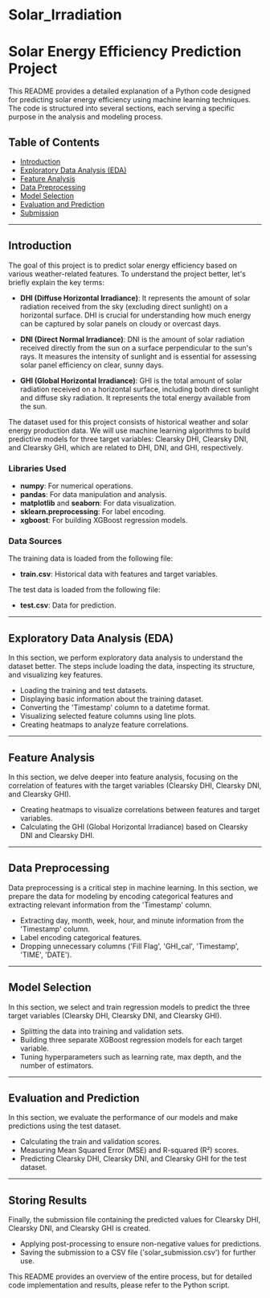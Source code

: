 # Solar_Irradiation
# Solar Energy Efficiency Prediction Project

This README provides a detailed explanation of a Python code designed for predicting solar energy efficiency using machine learning techniques. The code is structured into several sections, each serving a specific purpose in the analysis and modeling process.

## Table of Contents

- [Introduction](#introduction)
- [Exploratory Data Analysis (EDA)](#exploratory-data-analysis-eda)
- [Feature Analysis](#feature-analysis)
- [Data Preprocessing](#data-preprocessing)
- [Model Selection](#model-selection)
- [Evaluation and Prediction](#evaluation-and-prediction)
- [Submission](#submission)

---

## Introduction

The goal of this project is to predict solar energy efficiency based on various weather-related features. To understand the project better, let's briefly explain the key terms:

- **DHI (Diffuse Horizontal Irradiance)**: It represents the amount of solar radiation received from the sky (excluding direct sunlight) on a horizontal surface. DHI is crucial for understanding how much energy can be captured by solar panels on cloudy or overcast days.

- **DNI (Direct Normal Irradiance)**: DNI is the amount of solar radiation received directly from the sun on a surface perpendicular to the sun's rays. It measures the intensity of sunlight and is essential for assessing solar panel efficiency on clear, sunny days.

- **GHI (Global Horizontal Irradiance)**: GHI is the total amount of solar radiation received on a horizontal surface, including both direct sunlight and diffuse sky radiation. It represents the total energy available from the sun.

The dataset used for this project consists of historical weather and solar energy production data. We will use machine learning algorithms to build predictive models for three target variables: Clearsky DHI, Clearsky DNI, and Clearsky GHI, which are related to DHI, DNI, and GHI, respectively.

### Libraries Used

- **numpy**: For numerical operations.
- **pandas**: For data manipulation and analysis.
- **matplotlib** and **seaborn**: For data visualization.
- **sklearn.preprocessing**: For label encoding.
- **xgboost**: For building XGBoost regression models.

### Data Sources

The training data is loaded from the following file:
- **train.csv**: Historical data with features and target variables.

The test data is loaded from the following file:
- **test.csv**: Data for prediction.

---

## Exploratory Data Analysis (EDA)

In this section, we perform exploratory data analysis to understand the dataset better. The steps include loading the data, inspecting its structure, and visualizing key features.

- Loading the training and test datasets.
- Displaying basic information about the training dataset.
- Converting the 'Timestamp' column to a datetime format.
- Visualizing selected feature columns using line plots.
- Creating heatmaps to analyze feature correlations.

---

## Feature Analysis

In this section, we delve deeper into feature analysis, focusing on the correlation of features with the target variables (Clearsky DHI, Clearsky DNI, and Clearsky GHI).

- Creating heatmaps to visualize correlations between features and target variables.
- Calculating the GHI (Global Horizontal Irradiance) based on Clearsky DNI and Clearsky DHI.

---

## Data Preprocessing

Data preprocessing is a critical step in machine learning. In this section, we prepare the data for modeling by encoding categorical features and extracting relevant information from the 'Timestamp' column.

- Extracting day, month, week, hour, and minute information from the 'Timestamp' column.
- Label encoding categorical features.
- Dropping unnecessary columns ('Fill Flag', 'GHI_cal', 'Timestamp', 'TIME', 'DATE').

---

## Model Selection

In this section, we select and train regression models to predict the three target variables (Clearsky DHI, Clearsky DNI, and Clearsky GHI).

- Splitting the data into training and validation sets.
- Building three separate XGBoost regression models for each target variable.
- Tuning hyperparameters such as learning rate, max depth, and the number of estimators.

---

## Evaluation and Prediction

In this section, we evaluate the performance of our models and make predictions using the test dataset.

- Calculating the train and validation scores.
- Measuring Mean Squared Error (MSE) and R-squared (R²) scores.
- Predicting Clearsky DHI, Clearsky DNI, and Clearsky GHI for the test dataset.

---

## Storing Results

Finally, the submission file containing the predicted values for Clearsky DHI, Clearsky DNI, and Clearsky GHI is created.

- Applying post-processing to ensure non-negative values for predictions.
- Saving the submission to a CSV file ('solar_submission.csv') for further use.

This README provides an overview of the entire process, but for detailed code implementation and results, please refer to the Python script.
